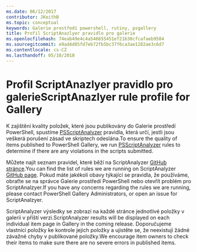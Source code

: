 ```yaml
---
ms.date: 06/12/2017
contributor: JKeithB
ms.topic: conceptual
keywords: Galerie prostředí powershell, rutiny, psgallery
title: Profil ScriptAnazlyer pravidlo pro galerie
ms.openlocfilehash: 74eab49e4c4a546655451ef21b30cfcafaeb9584
ms.sourcegitcommit: e9ad4d85fd7eb72fb5bc37f6ca3ae1282ae3c6d7
ms.contentlocale: cs-CZ
ms.lasthandoff: 05/10/2018
---
```

# <a name="scriptanazlyer-rule-profile-for-gallery"></a><span data-ttu-id="5607b-103">Profil ScriptAnazlyer pravidlo pro galerie</span><span class="sxs-lookup"><span data-stu-id="5607b-103">ScriptAnazlyer rule profile for Gallery</span></span>

<span data-ttu-id="5607b-104">K zajištění kvality položek, které jsou publikovány do Galerie prostředí PowerShell, spustíme [PSScriptAnalyzer](https://github.com/PowerShell/PSScriptAnalyzer) pravidla, která určí, jestli jsou veškerá porušení zásad ve skriptech odeslána.</span><span class="sxs-lookup"><span data-stu-id="5607b-104">To ensure the quality of items published to PowerShell Gallery, we run [PSScriptAnalyzer](https://github.com/PowerShell/PSScriptAnalyzer) rules to determine if there are any violations in the scripts submitted.</span></span>

<span data-ttu-id="5607b-105">Můžete najít seznam pravidel, které běží na ScriptAnalyzer [GitHub stránce](https://github.com/PowerShell/PSScriptAnalyzer/blob/development/Engine/Settings/PSGallery.psd1).</span><span class="sxs-lookup"><span data-stu-id="5607b-105">You can find the list of rules we are running on ScriptAnalyzer [GitHub page](https://github.com/PowerShell/PSScriptAnalyzer/blob/development/Engine/Settings/PSGallery.psd1).</span></span>
<span data-ttu-id="5607b-106">Pokud máte jakékoli obavy týkající se pravidla, že používáme, obraťte se na správce Galerie prostředí PowerShell nebo otevřít problém pro ScriptAnalzyer.</span><span class="sxs-lookup"><span data-stu-id="5607b-106">If you have any concerns regarding the rules we are running, please contact PowerShell Gallery Administrators, or open an issue for ScriptAnalzyer.</span></span>

<span data-ttu-id="5607b-107">ScriptAnalyzer výsledky se zobrazí na každé stránce jednotlivé položky v galerii v příští verzi.</span><span class="sxs-lookup"><span data-stu-id="5607b-107">ScriptAnalyzer results will be displayed on each individual item page in Gallery in the coming release.</span></span> <span data-ttu-id="5607b-108">Doporučujeme vlastníci položky ke kontrole jejich položky a ujistěte se, že neexistují žádné závažné chyby v publikované položky.</span><span class="sxs-lookup"><span data-stu-id="5607b-108">We encourage item owners to check their items to make sure there are no severe errors in published items.</span></span>